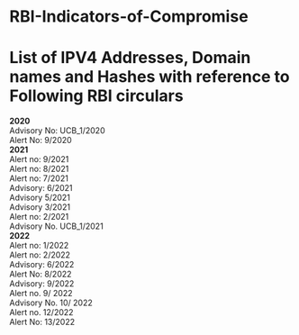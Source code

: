 # RBI-Indicators-of-Compromise
# List of IPV4 Addresses, Domain names and Hashes with reference to Following RBI circulars  
**2020**    
Advisory No: UCB_1/2020     
Alert No: 9/2020  
**2021**  
Alert no: 9/2021   
Alert no: 8/2021   
Alert no: 7/2021   
Advisory: 6/2021   
Advisory 5/2021  
Advisory 3/2021   
Alert no: 2/2021   
Advisory No. UCB_1/2021  
**2022**  
Alert no: 1/2022  
Alert no: 2/2022  
Advisory: 6/2022  
Alert No: 8/2022  
Advisory: 9/2022  
Alert no. 9/ 2022  
Advisory No. 10/ 2022  
Alert no. 12/2022  
Alert No: 13/2022

